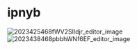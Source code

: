 # ipnyb

![2023425468fWV2SlIdjr_editor_image](https://github.com/ESGcompetition/ipnyb/assets/60167644/b1c6502d-920e-47a8-b8c2-869b6ba74236)
![2023438468pbbhWNf6EF_editor_image](https://github.com/ESGcompetition/ipnyb/assets/60167644/d2009d23-6387-4ec6-a36f-a18c58513acd)
